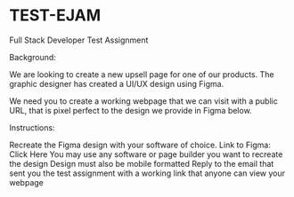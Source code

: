 # TEST-EJAM
Full Stack Developer
Test Assignment



Background:

We are looking to create a new upsell page for one of our products. The graphic designer has created a UI/UX design using Figma. 

We need you to create a working webpage that we can visit with a public URL, that is pixel perfect to the design we provide in Figma below.

Instructions:

Recreate the Figma design with your software of choice. Link to Figma: Click Here
You may use any software or page builder you want to recreate the design
Design must also be mobile formatted
Reply to the email that sent you the test assignment with a working link that anyone can view your webpage


